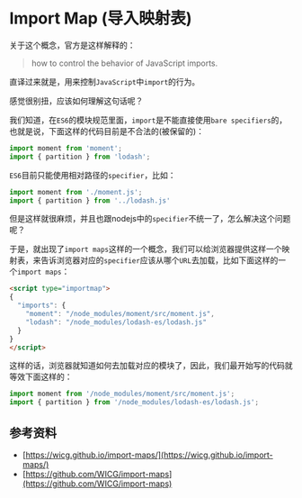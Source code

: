 # Import Map (导入映射表)

关于这个概念，官方是这样解释的：

> how to control the behavior of JavaScript imports.

直译过来就是，用来控制`JavaScript`中`import`的行为。

感觉很别扭，应该如何理解这句话呢？

我们知道，在`ES6`的模块规范里面，`import`是不能直接使用`bare specifiers`的，也就是说，下面这样的代码目前是不合法的(被保留的)：

```js
import moment from 'moment';
import { partition } from 'lodash';
```

`ES6`目前只能使用相对路径的`specifier`，比如：
```js
import moment from './moment.js';
import { partition } from '../lodash.js'
```

但是这样就很麻烦，并且也跟nodejs中的`specifier`不统一了，怎么解决这个问题呢？

于是，就出现了`import maps`这样的一个概念，我们可以给浏览器提供这样一个映射表，来告诉浏览器对应的`specifier`应该从哪个`URL`去加载，比如下面这样的一个`import maps`：
```html
<script type="importmap">
{
  "imports": {
    "moment": "/node_modules/moment/src/moment.js",
    "lodash": "/node_modules/lodash-es/lodash.js"
  }
}
</script>
```

这样的话，浏览器就知道如何去加载对应的模块了，因此，我们最开始写的代码就等效下面这样的：
```js
import moment from '/node_modules/moment/src/moment.js';
import { partition } from '/node_modules/lodash-es/lodash.js';
```

## 参考资料
- [https://wicg.github.io/import-maps/](https://wicg.github.io/import-maps/)
- [https://github.com/WICG/import-maps](https://github.com/WICG/import-maps)
